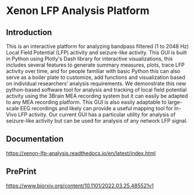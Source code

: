 # Xenon LFP Analysis Platform

## Introduction
This is an interactive platform for analyzing bandpass filtered (1 to 2048 Hz) Local Field Potential (LFP) activity and seizure-like activity. This GUI is built in Python using Plotly's Dash library for interactive visualizations, this includes several features to generate summary measures, plots, trace LFP activity over time, and for people familiar with basic Python this can also serve as a boiler plate to customize, add functions and visualization based on individual researchers’ analysis requirements. We demonstrate this new python-based software tool for analysis and tracking of local field potential activity using the 3Brain MEA recording system but it can easily be adapted to any MEA recording platform. This GUI is also easily adaptable to large-scale EEG recordings and likely can provide a useful mapping tool for In-Vivo LFP activity.  Our current GUI has a particular utility for analysis of seizure-like activity but can be used for analysis of any network LFP signal. 

## Documentation
https://xenon-lfp-analysis.readthedocs.io/en/latest/index.html

## PrePrint
https://www.biorxiv.org/content/10.1101/2022.03.25.485521v1

